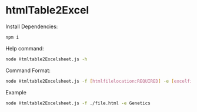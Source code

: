 # htmlTable2Excel
Install Dependencies:
```bash
npm i
```
Help command:
```bash
node Htmltable2Excelsheet.js -h
```

Command Format:
```bash
node Htmltable2Excelsheet.js -f [htmlfilelocation:REQUIRED] -e [excelfilename] 
```

Example
```bash
node Htmltable2Excelsheet.js -f ./file.html -e Genetics 
```
